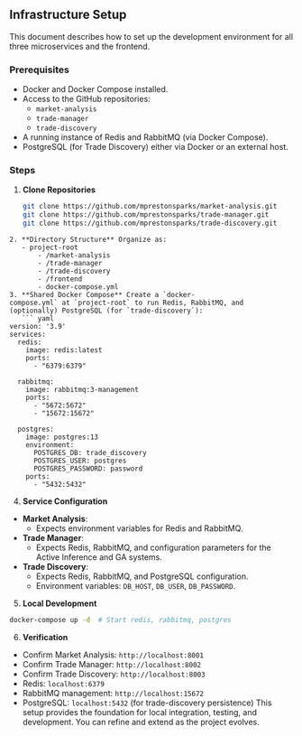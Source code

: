 ## Infrastructure Setup
This document describes how to set up the development environment for all three microservices and the frontend.
### Prerequisites
- Docker and Docker Compose installed.
- Access to the GitHub repositories:
  - `market-analysis`
  - `trade-manager`
  - `trade-discovery`
- A running instance of Redis and RabbitMQ (via Docker Compose).
- PostgreSQL (for Trade Discovery) either via Docker or an external host.
### Steps
1. **Clone Repositories**
   ```bash
   git clone https://github.com/mprestonsparks/market-analysis.git
   git clone https://github.com/mprestonsparks/trade-manager.git
   git clone https://github.com/mprestonsparks/trade-discovery.git
```
2. **Directory Structure** Organize as:
   - project-root
	   - /market-analysis
	   - /trade-manager
	   - /trade-discovery
	   - /frontend
	   - docker-compose.yml
3. **Shared Docker Compose** Create a `docker-compose.yml` at `project-root` to run Redis, RabbitMQ, and (optionally) PostgreSQL (for `trade-discovery`):
   ``` yaml
version: '3.9'
services:
  redis:
    image: redis:latest
    ports:
      - "6379:6379"

  rabbitmq:
    image: rabbitmq:3-management
    ports:
      - "5672:5672"
      - "15672:15672"

  postgres:
    image: postgres:13
    environment:
      POSTGRES_DB: trade_discovery
      POSTGRES_USER: postgres
      POSTGRES_PASSWORD: password
    ports:
      - "5432:5432"
```
4. **Service Configuration**
- **Market Analysis**:
    - Expects environment variables for Redis and RabbitMQ.
- **Trade Manager**:
    - Expects Redis, RabbitMQ, and configuration parameters for the Active Inference and GA systems.
- **Trade Discovery**:
    - Expects Redis, RabbitMQ, and PostgreSQL configuration.
    - Environment variables: `DB_HOST`, `DB_USER`, `DB_PASSWORD`.
5. **Local Development**
``` bash
docker-compose up -d  # Start redis, rabbitmq, postgres
```
6. **Verification**
- Confirm Market Analysis: `http://localhost:8001`
- Confirm Trade Manager: `http://localhost:8002`
- Confirm Trade Discovery: `http://localhost:8003`
- Redis: `localhost:6379`
- RabbitMQ management: `http://localhost:15672`
- PostgreSQL: `localhost:5432` (for trade-discovery persistence)
This setup provides the foundation for local integration, testing, and development. You can refine and extend as the project evolves.
